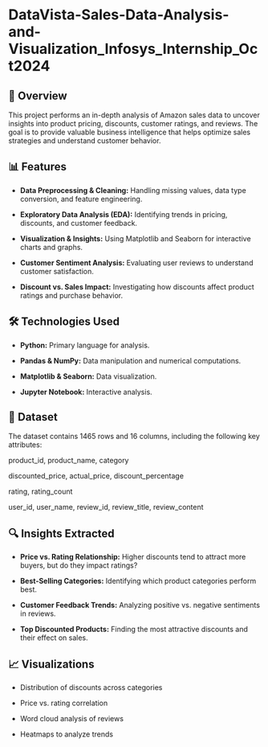 # DataVista-Sales-Data-Analysis-and-Visualization_Infosys_Internship_Oct2024


## 📌 Overview

This project performs an in-depth analysis of Amazon sales data to uncover insights into product pricing, discounts, customer ratings, and reviews. The goal is to provide valuable business intelligence that helps optimize sales strategies and understand customer behavior.

## 📊 Features
- **Data Preprocessing & Cleaning:** Handling missing values, data type conversion, and feature engineering.

- **Exploratory Data Analysis (EDA):** Identifying trends in pricing, discounts, and customer feedback.

- **Visualization & Insights:** Using Matplotlib and Seaborn for interactive charts and graphs.

- **Customer Sentiment Analysis:** Evaluating user reviews to understand customer satisfaction.

- **Discount vs. Sales Impact:** Investigating how discounts affect product ratings and purchase behavior.

## 🛠️ Technologies Used

- **Python:** Primary language for analysis.

- **Pandas & NumPy:** Data manipulation and numerical computations.

- **Matplotlib & Seaborn:** Data visualization.

- **Jupyter Notebook:** Interactive analysis.

## 📂 Dataset

The dataset contains 1465 rows and 16 columns, including the following key attributes:

product_id, product_name, category

discounted_price, actual_price, discount_percentage

rating, rating_count

user_id, user_name, review_id, review_title, review_content

## 🔍 Insights Extracted

- **Price vs. Rating Relationship:** Higher discounts tend to attract more buyers, but do they impact ratings?

- **Best-Selling Categories:** Identifying which product categories perform best.

- **Customer Feedback Trends:** Analyzing positive vs. negative sentiments in reviews.

- **Top Discounted Products:** Finding the most attractive discounts and their effect on sales.

## 📈 Visualizations

- Distribution of discounts across categories

- Price vs. rating correlation

- Word cloud analysis of reviews

- Heatmaps to analyze trends

